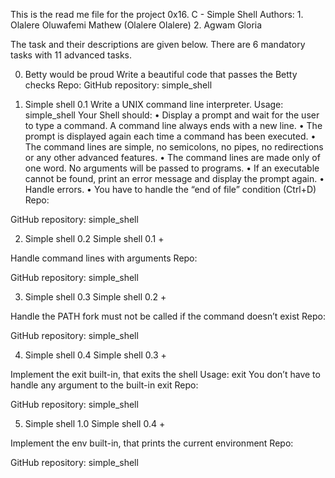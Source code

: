 This is the read me file for the project 0x16. C - Simple Shell 
Authors:  1. Olalere Oluwafemi Mathew (Olalere Olalere)
	     2. Agwam Gloria

The task and their descriptions are given below. There are 6 mandatory tasks with 11 advanced tasks. 

0. Betty would be proud
Write a beautiful code that passes the Betty checks
Repo:
GitHub repository: simple_shell
  
1. Simple shell 0.1
Write a UNIX command line interpreter.
Usage: simple_shell
Your Shell should:
•	Display a prompt and wait for the user to type a command. A command line always ends with a new line.
•	The prompt is displayed again each time a command has been executed.
•	The command lines are simple, no semicolons, no pipes, no redirections or any other advanced features.
•	The command lines are made only of one word. No arguments will be passed to programs.
•	If an executable cannot be found, print an error message and display the prompt again.
•	Handle errors.
•	You have to handle the “end of file” condition (Ctrl+D)
Repo:

GitHub repository: simple_shell
  
2. Simple shell 0.2
Simple shell 0.1 +

Handle command lines with arguments
Repo:

GitHub repository: simple_shell
  
3. Simple shell 0.3
Simple shell 0.2 +

Handle the PATH
fork must not be called if the command doesn’t exist
Repo:

GitHub repository: simple_shell
  
4. Simple shell 0.4
Simple shell 0.3 +

Implement the exit built-in, that exits the shell
Usage: exit
You don’t have to handle any argument to the built-in exit
Repo:

GitHub repository: simple_shell
  
5. Simple shell 1.0
Simple shell 0.4 +

Implement the env built-in, that prints the current environment
Repo:

GitHub repository: simple_shell

